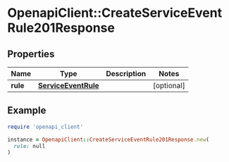 # OpenapiClient::CreateServiceEventRule201Response

## Properties

| Name | Type | Description | Notes |
| ---- | ---- | ----------- | ----- |
| **rule** | [**ServiceEventRule**](ServiceEventRule.md) |  | [optional] |

## Example

```ruby
require 'openapi_client'

instance = OpenapiClient::CreateServiceEventRule201Response.new(
  rule: null
)
```

